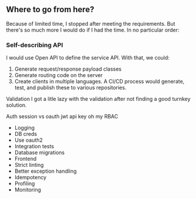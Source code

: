 

## Where to go from here?

Because of limited time, I stopped after meeting the requirements.  But there's so much more I would do if I had the time.  In no particular order:

### Self-describing API

I would use Open API to define the service API.  With that, we could:
1. Generate request/response payload classes
2. Generate routing code on the server
3. Create clients in multiple languages.  A CI/CD process would generate, test, and publish these to various repositories.

Validation
I got a litle lazy with the validation after not finding a good turnkey solution.  

Auth
session vs oauth jwt api key oh my
RBAC
- Logging
- DB creds
- Use oauth2
- Integration tests
- Database migrations
- Frontend
- Strict linting
- Better exception handling
- Idempotency
- Profiling
- Monitoring